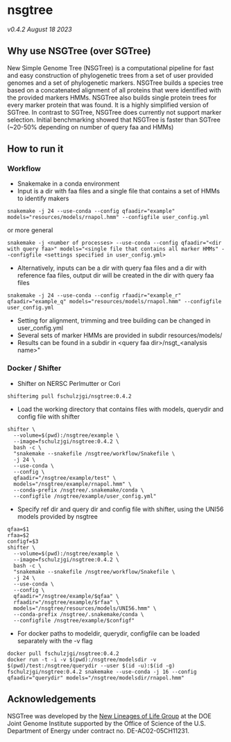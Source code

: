 # nsgtree
_v0.4.2 August 18 2023_

## Why use NSGTree (over SGTree)
New Simple Genome Tree (NSGTree) is a computational pipeline for fast and easy construction of phylogenetic trees from a set of user provided genomes and a set of phylogenetic markers. NSGTree builds a species tree based on a concatenated alignment of all proteins that were identified with the provided markers HMMs. NSGTree also builds single protein trees for every marker protein that was found. It is a highly simplified version of SGTree. In contrast to SGTree, NSGTree does currently not support marker selection. Initial benchmarking showed that NSGTree is faster than SGTree (~20-50% depending on number of query faa and HMMs)

## How to run it
### Workflow
* Snakemake in a conda environment
* Input is a dir with faa files and a single file that contains a set of HMMs to identify makers
```
snakemake -j 24 --use-conda --config qfaadir="example" models="resources/models/rnapol.hmm" --configfile user_config.yml
```
or more general
```
snakemake -j <number of processes> --use-conda --config qfaadir="<dir with query faa>" models="<single file that contains all marker HMMs" --configfile <settings specified in user_config.yml>
```
* Alternatively, inputs can be a dir with query faa files and a dir with reference faa files, output dir will be created in the dir with query faa files
```
snakemake -j 24 --use-conda --config rfaadir="example_r"  qfaadir="example_q" models="resources/models/rnapol.hmm" --configfile user_config.yml
```
* Setting for alignment, trimming and tree building can be changed in user_config.yml
* Several sets of marker HMMs are provided in subdir resources/models/
* Results can be found in a subdir in <query faa dir\>/nsgt_<analysis name\>"

### Docker / Shifter
* Shifter on NERSC Perlmutter or Cori
```
shifterimg pull fschulzjgi/nsgtree:0.4.2
```
* Load the working directory that contains files with models, querydir and config file with shifter
```
shifter \
  --volume=$(pwd):/nsgtree/example \
  --image=fschulzjgi/nsgtree:0.4.2 \
  bash -c \
  "snakemake --snakefile /nsgtree/workflow/Snakefile \
  -j 24 \
  --use-conda \
  --config \
  qfaadir="/nsgtree/example/test" \
  models="/nsgtree/example/rnapol.hmm" \
  --conda-prefix /nsgtree/.snakemake/conda \
  --configfile /nsgtree/example/user_config.yml"
```
* Specify ref dir and query dir and config file with shifter, using the UNI56 models provided by nsgtree
```
qfaa=$1
rfaa=$2
configf=$3
shifter \
  --volume=$(pwd):/nsgtree/example \
  --image=fschulzjgi/nsgtree:0.4.2 \
  bash -c \
  "snakemake --snakefile /nsgtree/workflow/Snakefile \
  -j 24 \
  --use-conda \
  --config \
  qfaadir="/nsgtree/example/$qfaa" \
  rfaadir="/nsgtree/example/$rfaa" \
  models="/nsgtree/resources/models/UNI56.hmm" \
  --conda-prefix /nsgtree/.snakemake/conda \
  --configfile /nsgtree/example/$configf"
```
* For docker paths to modeldir, querydir, configfile can be loaded separately with the -v flag
```
docker pull fschulzjgi/nsgtree:0.4.2
docker run -t -i -v $(pwd):/nsgtree/modelsdir -v $(pwd)/test:/nsgtree/querydir --user $(id -u):$(id -g) fschulzjgi/nsgtree:0.4.2 snakemake --use-conda -j 16 --config qfaadir="querydir" models="/nsgtree/modelsdir/rnapol.hmm"
```

## Acknowledgements
NSGTree was developed by the [New Lineages of Life Group](https://jgi.doe.gov/our-science/scientists-jgi/new-lineages-of-life/) at the DOE Joint Genome Institute supported by the Office of Science of the U.S. Department of Energy under contract no. DE-AC02-05CH11231.
